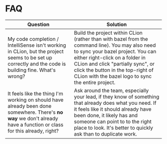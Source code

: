 # FAQ

| Question | Solution |
| --- | --- |
| My code completion / IntelliSense isn't working in CLion, but the project seems to be set up correctly and the code is building fine. What's wrong? | Build the project within CLion (rather than with bazel from the command line). You may also need to sync your bazel project. You can either right-click on a folder in CLion and click "partially sync", or click the button in the top-right of CLion with the bazel logo to sync the entire project.|
| It feels like the thing I'm working on should have already been done somewhere. There's **no way** we don't already have a function or class for this already, right? | Ask around the team, especially your lead, if they know of something that already does what you need. If it feels like it should already have been done, it likely has and someone can point to to the right place to look. It's better to quickly ask than to duplicate work. |
